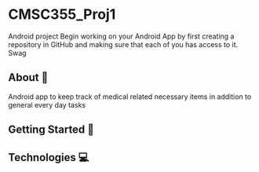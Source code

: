 # CMSC355_Proj1
Android project
Begin working on your Android App by first creating a repository in GitHub and making sure that each of you has access to it.
Swag

## About :notebook_with_decorative_cover:
Android app to keep track of medical related necessary items in addition to general every day tasks

## Getting Started :iphone:

## Technologies :computer:
